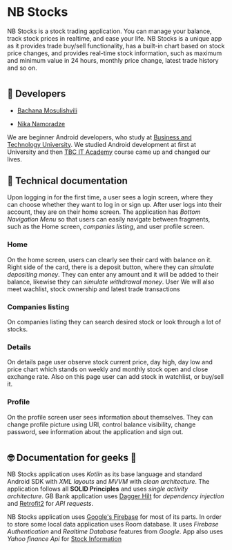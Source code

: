 # NB Stocks
NB Stocks is a stock trading application. You can manage your balance, track stock prices in realtime,
and ease your life. NB Stocks is a unique app as it provides trade buy/sell functionality,
has a built-in chart based on stock price changes, and provides real-time stock
information, such as maximum and minimum value in 24 hours, monthly price change, latest trade history and so on.
  #


## 🚀 Developers

- [Bachana Mosulishvili](https://www.github.com/bchmsl)

- [Nika Namoradze](https://github.com/NikkaNamoradze)

We are beginner Android developers,
who study at [Business and Technology University](https://btu.edu.ge/). We studied
Android development at first at University and then
[TBC IT Academy](https://www.tbcacademy.ge/it-academy) course came up and changed our lives. 
 ## 
## 📝 Technical documentation

Upon logging in for the first time, a user sees a login screen,
where they can choose whether they want to log in or sign up.
After user logs into their account, they are on their home screen.
The application has *Bottom Navigation Menu* so that users
can easily navigate between fragments, such as the Home screen, *companies listing*, and user profile screen.

  
### Home
On the home screen, users can clearly see their card with balance on it.
Right side of the card, there is a deposit button, where they can *simulate depositing money*. They
can enter any amount and it will be added to their balance, likewise they can *simulate withdrawal money*.
User We will also meet wachlist, stock ownership and latest trade transactions

  

### Companies listing
On companies listing they can search desired stock or look through a lot of stocks.
  
  
### Details
On details page user observe stock current price, day high, day low and price chart which stands on weekly and monthly 
stock open and close exchange rate. Also on this page user can add stock in watchlist, or buy/sell it.
  
  
### Profile
On the profile screen user sees information about themselves. They can change profile picture
using URI, control balance visibility, change password, see information about the application and sign out.


  
# 
## 🤓 Documentation for geeks 🙂
NB Stocks application uses *Kotlin* as its base language and standard Android
SDK with *XML layouts* and *MVVM* with *clean architecture*. The application follows all **SOLID
Principles** and uses *single activity architecture*. GB Bank application uses [Dagger Hilt](https://github.com/google/dagger/tree/master/java/dagger/hilt)
for *dependency injection* and [Retrofit2](https://github.com/square/retrofit) for *API requests*.
  

NB Stocks application uses [Google's Firebase](https://firebase.google.com/) for most of its parts.
In order to store some local data application uses Room database. 
It uses *Firebase Authentication* and *Realtime Database* features from *Google*.
App also uses *Yahoo finance Api* for [Stock Information](https://finance.yahoo.com/)
